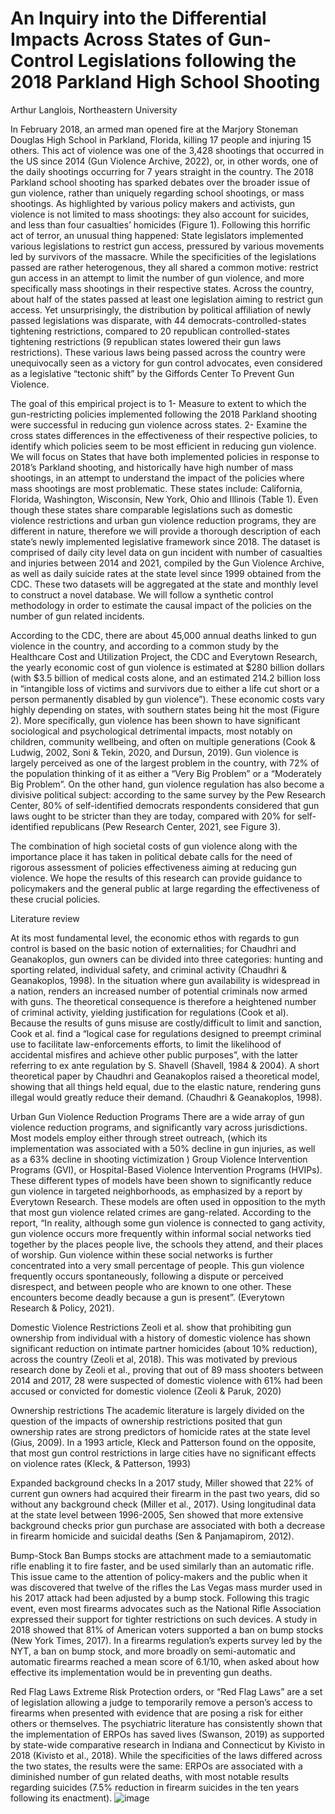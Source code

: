 # An Inquiry into the Differential Impacts Across States of Gun-Control Legislations following the 2018 Parkland High School Shooting

Arthur Langlois, 
Northeastern University


In February 2018, an armed man opened fire at the Marjory Stoneman Douglas High School in Parkland, Florida, killing 17 people and injuring 15 others. This act of violence was one of the 3,428 shootings that occurred in the US since 2014 (Gun Violence Archive, 2022), or, in other words, one of the daily shootings occurring for 7 years straight in the country. The 2018 Parkland school shooting has sparked debates over the broader issue of gun violence, rather than uniquely regarding school shootings, or mass shootings. As highlighted by various policy makers and activists, gun violence is not limited to mass shootings: they also account for suicides, and less than four casualties’ homicides (Figure 1). Following this horrific act of terror, an unusual thing happened: State legislators implemented various legislations to restrict gun access, pressured by various movements led by survivors of the massacre. While the specificities of the legislations passed are rather heterogenous, they all shared a common motive: restrict gun access in an attempt to limit the number of gun violence, and more specifically mass shootings in their respective states. Across the country, about half of the states passed at least one legislation aiming to restrict gun access. Yet unsurprisingly, the distribution by political affiliation of newly passed legislations was disparate, with 44 democrats-controlled-states tightening restrictions, compared to 20 republican controlled-states tightening restrictions (9 republican states lowered their gun laws restrictions). These various laws being passed across the country were unequivocally seen as a victory for gun control advocates, even considered as a legislative “tectonic shift” by the Giffords Center To Prevent Gun Violence. 

The goal of this empirical project is to 1- Measure to extent to which the gun-restricting policies implemented following the 2018 Parkland shooting were successful in reducing gun violence across states. 2- Examine the cross states differences in the effectiveness of their respective policies, to identify which policies seem to be most efficient in reducing gun violence. 
We will focus on States that have both implemented policies in response to 2018’s Parkland shooting, and historically have high number of mass shootings, in an attempt to understand the impact of the policies where mass shootings are most problematic. These states include: California, Florida, Washington, Wisconsin, New York, Ohio and Illinois (Table 1). Even though these states share comparable legislations such as domestic violence restrictions and urban gun violence reduction programs, they are different in nature, therefore we will provide a thorough description of each state’s newly implemented legislative framework since 2018. The dataset is comprised of daily city level data on gun incident with number of casualties and injuries between 2014 and 2021, compiled by the Gun Violence Archive, as well as daily suicide rates at the state level since 1999 obtained from the CDC. These two datasets will be aggregated at the state and monthly level to construct a novel database. We will follow a synthetic control methodology in order to estimate the causal impact of the policies on the number of gun related incidents. 


According to the CDC, there are about 45,000 annual deaths linked to gun violence in the country, and according to a common study by the Healthcare Cost and Utilization Project, the CDC and Everytown Research, the yearly economic cost of gun violence is estimated at $280 billion dollars (with $3.5 billion of medical costs alone, and an estimated 214.2 billion loss in “intangible loss of victims and survivors due to either a life cut short or a person permanently disabled by gun violence”). These economic costs vary highly depending on states, with southern states being hit the most (Figure 2). More specifically, gun violence has been shown to have significant sociological and psychological detrimental impacts, most notably on children, community wellbeing, and often on multiple generations (Cook & Ludwig, 2002, Soni & Tekin, 2020, and Dursun, 2019). Gun violence is largely perceived as one of the largest problem in the country, with 72% of the population thinking of it as either a “Very Big Problem” or a “Moderately Big Problem”. On the other hand, gun violence regulation has also become a divisive political subject: according to the same survey by the Pew Research Center, 80% of self-identified democrats respondents considered that gun laws ought to be stricter than they are today, compared with 20% for self-identified republicans (Pew Research Center, 2021, see Figure 3). 

The combination of high societal costs of gun violence along with the importance place it has taken in political debate calls for the need of rigorous assessment of policies effectiveness aiming at reducing gun violence. We hope the results of this research can provide guidance to policymakers and the general public at large regarding the effectiveness of these crucial policies. 

Literature review

At its most fundamental level, the economic ethos with regards to gun control is based on the basic notion of externalities; for Chaudhri and Geanakoplos, gun owners can be divided into three categories: hunting and sporting related, individual safety, and criminal activity (Chaudhri & Geanakoplos, 1998). In the situation where gun availability is widespread in a nation, renders an increased number of potential criminals now armed with guns. The theoretical consequence is therefore a heightened number of criminal activity, yielding justification for regulations (Cook et al). Because the results of guns misuse are costly/difficult to limit and sanction, Cook et al. find a “logical case for regulations designed to preempt criminal use to facilitate law-enforcements efforts, to limit the likelihood of accidental misfires and achieve other public purposes”, with the latter referring to ex ante regulation by S. Shavell (Shavell, 1984 & 2004). A short theoretical paper by Chaudhri and Geanakoplos raised a theoretical model, showing that all things held equal, due to the elastic nature, rendering guns illegal would greatly reduce their demand. (Chaudhri & Geanakoplos, 1998).


Urban Gun Violence Reduction Programs
There are a wide array of gun violence reduction programs, and significantly vary across jurisdictions. Most models employ either through street outreach, (which its implementation was associated with a 50% decline in gun injuries, as well as a 63% decline in shooting victimization <link>) Group Violence Intervention Programs (GVI), or Hospital-Based Violence Intervention Programs (HVIPs). These different types of models have been shown to significantly reduce gun violence in targeted neighborhoods, as emphasized by a report by Everytown Research. These models are often used in opposition to the myth that most gun violence related crimes are gang-related. According to the report, “In reality, although some gun violence is connected to gang activity, gun violence occurs more frequently within informal social networks tied together by the places people live, the schools they attend, and their places of worship. Gun violence within these social networks is further concentrated into a very small percentage of people. This gun violence frequently occurs spontaneously, following a dispute or perceived disrespect, and between people who are known to one other. These encounters become deadly because a gun is present”. (Everytown Research & Policy, 2021).

Domestic Violence Restrictions
Zeoli et al. show that prohibiting gun ownership from individual with a history of domestic violence has shown significant reduction on intimate partner homicides (about 10% reduction), across the country (Zeoli et al, 2018). This was motivated by previous research done by Zeoli et al., proving that out of 89 mass shooters between 2014 and 2017, 28 were suspected of domestic violence with 61% had been accused or convicted for domestic violence (Zeoli & Paruk, 2020)

Ownership restrictions
The academic literature is largely divided on the question of the impacts of ownership restrictions posited that gun ownership rates are strong predictors of homicide rates at the state level (Gius, 2009). In a 1993 article, Kleck and Patterson found on the opposite, that most gun control restrictions in large cities have no significant effects on violence rates (Kleck, & Patterson, 1993)

Expanded background checks
In a 2017 study, Miller showed that 22% of current gun owners had acquired their firearm in the past two years, did so without any background check (Miller et al., 2017). Using longitudinal data at the state level between 1996-2005, Sen showed that more extensive background checks prior gun purchase are associated with both a decrease in firearm homicide and suicidal deaths (Sen & Panjamapirom, 2012). 

Bump-Stock Ban
Bumps stocks are attachment made to a semiautomatic rifle enabling it to fire faster, and be used similarly than an automatic rifle. This issue came to the attention of policy-makers and the public when it was discovered that twelve of the rifles the Las Vegas mass murder used in his 2017 attack had been adjusted by a bump stock. Following this tragic event, even most firearms advocates such as the National Rifle Association expressed their support for tighter restrictions on such devices. A study in 2018 showed that 81% of American voters supported a ban on bump stocks (New York Times, 2017). In a firearms regulation’s experts survey led by the NYT, a ban on bump stock, and more broadly on semi-automatic and automatic firearms reached a mean score of 6.1/10, when asked about how effective its implementation would be in preventing gun deaths. 

Red Flag Laws
Extreme Risk Protection orders, or “Red Flag Laws” are a set of legislation allowing a judge to temporarily remove a person’s access to firearms when presented with evidence that are posing a risk for either others or themselves. The psychiatric literature has consistently shown that the implementation of ERPOs has saved lives (Swanson, 2019) as supported by state-wide comparative research in Indiana and Connecticut by Kivisto in 2018 (Kivisto et al., 2018). While the specificities of the laws differed across the two states, the results were the same: ERPOs are associated with a diminished number of gun related deaths, with most notable results regarding suicides (7.5% reduction in firearm suicides in the ten years following its enactment). 
![image](https://user-images.githubusercontent.com/56982634/156975591-f7c8c6a7-766d-4e64-92d9-97a3e595984f.png)
